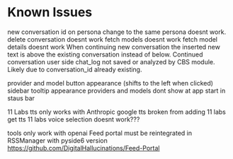 # Known Issues


new conversation id on persona change to the same persona doesnt work.
delete conversation doesnt work
fetch models doesnt work
fetch model details doesnt work
When continuing new conversation the inserted new text is above the existing conversation instead of below.
Continued conversation user side chat_log not saved or analyzed by CBS module.  Likely due to conversation_id already existing.

provider and model button appearance (shifts to the left when clicked)
sidebar tooltip appearance
providers and models dont show at app start in staus bar

11 Labs tts only works with Anthropic
google tts broken from adding 11 labs get tts
11 labs voice selection doesnt work???

tools only work with openai
Feed portal must be reintegrated in RSSManager with pyside6 version https://github.com/DigitalHallucinations/Feed-Portal

